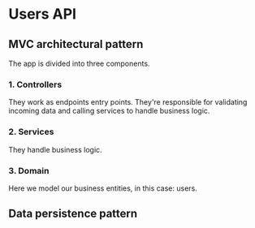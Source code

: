 # Users API
## MVC architectural pattern
The app is divided into three components.
### 1. Controllers
They work as endpoints entry points. They're responsible for validating incoming data and calling services to handle business logic.
### 2. Services
They handle business logic.
### 3. Domain
Here we model our business entities, in this case: users.
## Data persistence pattern

